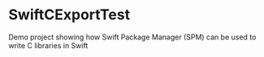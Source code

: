 # SwiftCExportTest
Demo project showing how Swift Package Manager (SPM) can be used to write C libraries in Swift
